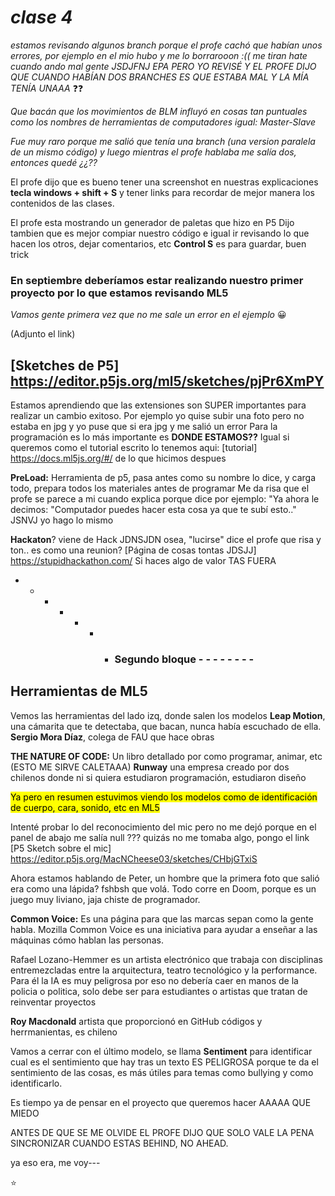 # *clase 4*

*estamos revisando algunos branch porque el profe cachó que habían unos errores, por ejemplo en el mio hubo y me lo borrarooon :(( me tiran hate cuando ando mal gente JSDJFNJ*
*EPA PERO YO REVISÉ Y EL PROFE DIJO QUE CUANDO HABÍAN DOS BRANCHES ES QUE ESTABA MAL Y LA MÍA TENÍA UNAAA* ❓❓

*Que bacán que los movimientos de BLM influyó en cosas tan puntuales como los nombres de herramientas de computadores igual: Master-Slave*

*Fue muy raro porque me salió que tenía una branch (una version paralela de un mismo código) y luego mientras el profe hablaba me salía dos, entonces quedé ¿¿??*

El profe dijo que es bueno tener una screenshot en nuestras explicaciones **tecla windows + shift + S**
y tener links para recordar de mejor manera los contenidos de las clases.

El profe esta mostrando un generador de paletas que hizo en P5 
Dijo tambien que es mejor compiar nuestro código e igual ir revisando lo que hacen los otros, dejar comentarios, etc
**Control S** es para guardar, buen trick

### En septiembre deberíamos estar realizando nuestro primer proyecto por lo que estamos revisando ML5

*Vamos gente primera vez que no me sale un error en el ejemplo* 😀

(Adjunto el link)
## [Sketches de P5] https://editor.p5js.org/ml5/sketches/pjPr6XmPY 
Estamos aprendiendo que las extensiones son SUPER importantes para realizar un cambio exitoso. Por ejemplo yo quise subir una foto pero no estaba en jpg y yo puse que si era jpg y me salió un error
Para la programación es lo más importante es **DONDE ESTAMOS??**
Igual si queremos como el tutorial escrito lo tenemos aqui: 
[tutorial] https://docs.ml5js.org/#/ de lo que hicimos despues


**PreLoad:** Herramienta de p5, pasa antes como su nombre lo dice, y carga todo, prepara todos los materiales antes de programar
Me da risa que el profe se parece a mi cuando explica porque dice por ejemplo: "Ya ahora le decimos: "Computador puedes hacer esta cosa ya que te subí esto.." JSNVJ yo hago lo mismo

**Hackaton**? viene de Hack JDNSJDN osea, "lucirse" dice el profe que risa y ton.. es como una reunion?
[Página de cosas tontas JDSJJ] https://stupidhackathon.com/
Si haces algo de valor TAS FUERA



- - - - - - - ### Segundo bloque - - - - - - - -

## Herramientas de ML5
Vemos las herramientas del lado izq, donde salen los modelos
**Leap Motion**, una cámarita que te detectaba, que bacan, nunca había escuchado de ella.
**Sergio Mora Díaz**, colega de FAU que hace obras 

**THE NATURE OF CODE:** Un libro detallado por como programar, animar, etc (ESTO ME SIRVE CALETAAA)
**Runway** una empresa creado por dos chilenos donde ni si quiera estudiaron programación, estudiaron diseño

<mark>Ya pero en resumen estuvimos viendo los modelos como de identificación de cuerpo, cara, sonido, etc en ML5

Intenté probar lo del reconocimiento del mic pero no me dejó porque en el panel de abajo me salía null ??? quizás no me tomaba algo, pongo el link 
[P5 Sketch sobre el mic] https://editor.p5js.org/MacNCheese03/sketches/CHbjGTxiS

Ahora estamos hablando de Peter, un hombre que la primera foto que salió era como una lápida? fshbsh que volá.
Todo corre en Doom, porque es un juego muy liviano, jaja chiste de programador.

**Common Voice:** Es una página para que las marcas sepan como la gente habla.
Mozilla Common Voice es una iniciativa para ayudar a enseñar a las máquinas cómo hablan las personas.

Rafael Lozano-Hemmer es un artista electrónico que trabaja con disciplinas entremezcladas entre la arquitectura, teatro tecnológico y la performance.
Para él la IA es muy peligrosa por eso no debería caer en manos de la policia o politica, solo debe ser para estudiantes o artistas que tratan de reinventar proyectos 

**Roy Macdonald** artista que proporcionó en GitHub códigos y herrmanientas, es chileno 

Vamos a cerrar con el último modelo, se llama **Sentiment** para identificar cual es el sentimiento que hay tras un texto
ES PELIGROSA porque te da el sentimiento de las cosas, es más útiles para temas como bullying y como identificarlo. 

Es tiempo ya de pensar en el proyecto que queremos hacer AAAAA QUE MIEDO 

ANTES DE QUE SE ME OLVIDE EL PROFE DIJO QUE SOLO VALE LA PENA SINCRONIZAR CUANDO ESTAS BEHIND, NO AHEAD.

ya eso era, me voy---

⭐
